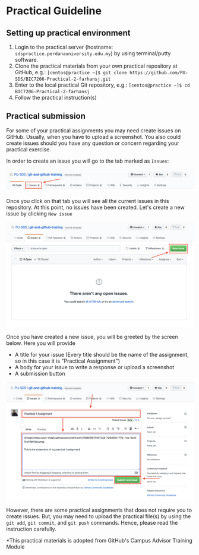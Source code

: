 # Practical Guideline

## Setting up practical environment

1. Login to the practical server (hostname: `sdspractice.perdanauniversity.edu.my`) by using terminal/putty software.
2. Clone the practical materials from your own practical repository at GitHub, e.g.: `[centos@practice ~]$ git clone https://github.com/PU-SDS/BIC7206-Practical-2-farhansj.git`
3. Enter to the local practical Git repository, e.g.: `[centos@practice ~]$ cd BIC7206-Practical-2-farhansj`
4. Follow the practical instruction(s)

## Practical submission

For some of your practical assignments you may need create issues on GitHub. Usually, when you have to upload a screenshot. You also could create issues should you have any question or concern regarding your practical exercise.

In order to create an issue you will go to the tab marked as `Issues`:

![](/assets/issue_one.png)

Once you click on that tab you will see all the current issues in this repository. At this point, no issues have been created. Let's create a new issue by clicking `New issue`

![](/assets/issue_two.png)

Once you have created a new issue, you will be greeted by the screen below. Here you will provide
* A title for your issue (Every title should be the name of the assignment, so in this case it is "Practical Assignment")
* A body for your issue to write a response or upload a screenshot
* A submission button

![](/assets/issue_three.png)

However, there are some practical assignments that does not require you to create issues. But, you may need to upload the practical file(s) by using the `git add`, `git commit`, and `git push` commands. Hence, please read the instruction carefully.


*This practical materials is adopted from GitHub's Campus Advisor Training Module
